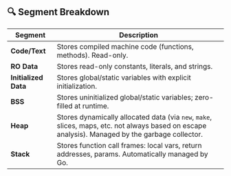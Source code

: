 ## 🔍 Segment Breakdown

| Segment | Description |
|---------|-------------|
| **Code/Text** | Stores compiled machine code (functions, methods). Read-only. |
| **RO Data** | Stores read-only constants, literals, and strings. |
| **Initialized Data** | Stores global/static variables with explicit initialization. |
| **BSS** | Stores uninitialized global/static variables; zero-filled at runtime. |
| **Heap** | Stores dynamically allocated data (via `new`, `make`, slices, maps, etc. not always based on escape analysis). Managed by the garbage collector. |
| **Stack** | Stores function call frames: local vars, return addresses, params. Automatically managed by Go. |
